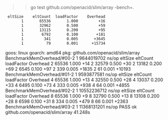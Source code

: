 >> go test github.com/openacid/slim/array -bench=.

     eltSize    eltCount  loadFactor    Overhead
           1       65536       1.000         +16
           1       32962       0.500         +59
           1       13115       0.200         +95
           1        6792       0.100        +181
           1         341       0.005       +3645
           1          79       0.001      +15734
goos: linux
goarch: amd64
pkg: github.com/openacid/slim/array
BenchmarkMemOverhead/#00-2         	       1	9644019702 ns/op
     eltSize    eltCount  loadFactor    Overhead
           2       65536       1.000         +14
           2       32579       0.500         +30
           2       13182       0.200         +69
           2        6545       0.100         +97
           2         339       0.005       +1835
           2          61       0.001      +10193
BenchmarkMemOverhead/#01-2         	       1	9593877581 ns/op
     eltSize    eltCount  loadFactor    Overhead
           4       65536       1.000         +13
           4       32550       0.500         +28
           4       13037       0.200         +33
           4        6495       0.100         +73
           4         333       0.005        +938
           4          64       0.001       +4855
BenchmarkMemOverhead/#02-2         	       1	10552236712 ns/op
     eltSize    eltCount  loadFactor    Overhead
           8       65536       1.000          +9
           8       32790       0.500         +13
           8       13108       0.200         +28
           8        6598       0.100         +31
           8         334       0.005        +479
           8          66       0.001       +2363
BenchmarkMemOverhead/#03-2         	       1	11368131201 ns/op
PASS
ok  	github.com/openacid/slim/array	41.248s
